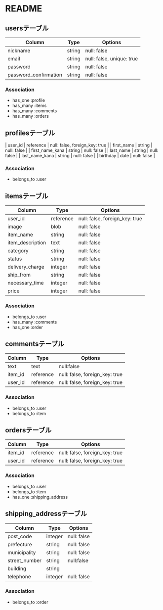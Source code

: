 # README

## usersテーブル

| Column               | Type       | Options                        |
| -------------------- | ---------- | ------------------------------ |
| nickname             | string     | null: false                    |
| email                | string     | null: false, unique: true      |
| password             | string     | null: false                    |
| password_confirmation| string     | null: false                    |

### Association

- has_one :profile
- has_many :items
- has_many :comments
- has_many :orders

## profilesテーブル

| user_id              | reference  | null: false, foreign_key: true  |
| first_name           | string     | null: false                     |
| first_name_kana      | string     | null: false                     |
| last_name            | string     | null: false                     |
| last_name_kana       | string     | null: false                     |
| birthday             | date       | null: false                     |

### Association

- belongs_to :user


## itemsテーブル

| Column               | Type       | Options                        |
| -------------------- | ---------- | ------------------------------ |
| user_id              | reference  | null: false, foreign_key: true |
| image                | blob       | null: false                    |
| item_name            | string     | null: false                    |
| item_description     | text       | null: false                    |
| category             | string     | null: false                    |
| status               | string     | null: false                    |
| delivery_charge      | integer    | null: false                    |
| ship_from            | string     | null: false                    |
| necessary_time       | integer    | null: false                    |
| price                | integer    | null: false                    |

### Association

- belongs_to :user
- has_many :comments
- has_one :order

## commentsテーブル

| Column               | Type       | Options                        |
| -------------------- | ---------- | ------------------------------ |
| text                 | text       | null:false                     |
| item_id              | reference  | null: false, foreign_key: true |
| user_id              | reference  | null: false, foreign_key: true |

### Association

- belongs_to :user
- belongs_to :item

## ordersテーブル

| Column               | Type       | Options                        |
| -------------------- | ---------- | ------------------------------ |
| item_id              | reference  | null: false, foreign_key: true |
| user_id              | reference  | null: false, foreign_key: true |

### Association

- belongs_to :user
- belongs_to :item
- has_one :shipping_address


## shipping_addressテーブル

| Column               | Type       | Options                        |
| -------------------- | ---------- | ------------------------------ |
| post_code            | integer    | null: false                    |
| prefecture           | string     | null: false                    |
| municipality         | string     | null: false                    |  
| street_number        | string     | null:false                     |
| building             | string     |                                |
| telephone            | integer    | null: false                    |

### Association

- belongs_to :order
